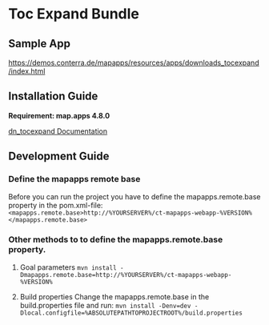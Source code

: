 # Toc Expand Bundle

## Sample App
https://demos.conterra.de/mapapps/resources/apps/downloads_tocexpand/index.html

## Installation Guide
**Requirement: map.apps 4.8.0**

[dn_tocexpand Documentation](https://github.com/conterra/mapapps-toc-expand/tree/master/src/main/js/bundles/dn_tocexpand)

## Development Guide
### Define the mapapps remote base
Before you can run the project you have to define the mapapps.remote.base property in the pom.xml-file:
`<mapapps.remote.base>http://%YOURSERVER%/ct-mapapps-webapp-%VERSION%</mapapps.remote.base>`

### Other methods to to define the mapapps.remote.base property.
1. Goal parameters
`mvn install -Dmapapps.remote.base=http://%YOURSERVER%/ct-mapapps-webapp-%VERSION%`

2. Build properties
Change the mapapps.remote.base in the build.properties file and run:
`mvn install -Denv=dev -Dlocal.configfile=%ABSOLUTEPATHTOPROJECTROOT%/build.properties`
